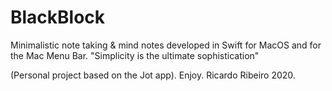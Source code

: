 # BlackBlock
Minimalistic note taking & mind notes developed in Swift for MacOS and for the Mac Menu Bar. 
"Simplicity is the ultimate sophistication"

(Personal project based on the Jot app). Enjoy. Ricardo Ribeiro 2020.
